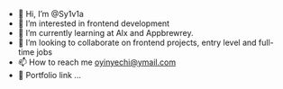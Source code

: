 - 👋 Hi, I’m @Sy1v1a
- 👀 I’m interested in frontend development
- 🌱 I’m currently learning at Alx and Appbrewrey.
- 💞️ I’m looking to collaborate on frontend projects, entry level and full-time jobs
- 📫 How to reach me oyinyechi@ymail.com
- 👀 Portfolio link ...

<!---
Sy1v1a/Sy1v1a is a ✨ special ✨ repository because its `README.md` (this file) appears on your GitHub profile.
You can click the Preview link to take a look at your changes.
--->
